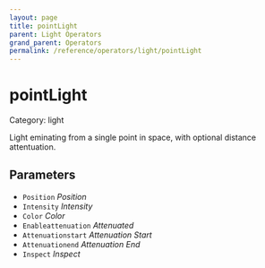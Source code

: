 ```yaml
---
layout: page
title: pointLight
parent: Light Operators
grand_parent: Operators
permalink: /reference/operators/light/pointLight
---
```


# pointLight

Category: light



Light eminating from a single point in space, with optional distance attentuation.

## Parameters

* `Position` *Position*
* `Intensity` *Intensity*
* `Color` *Color*
* `Enableattenuation` *Attenuated*
* `Attenuationstart` *Attenuation Start*
* `Attenuationend` *Attenuation End*
* `Inspect` *Inspect*